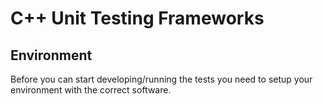 # C++ Unit Testing Frameworks

## Environment

Before you can start developing/running the tests you need to setup your environment with the correct software.
